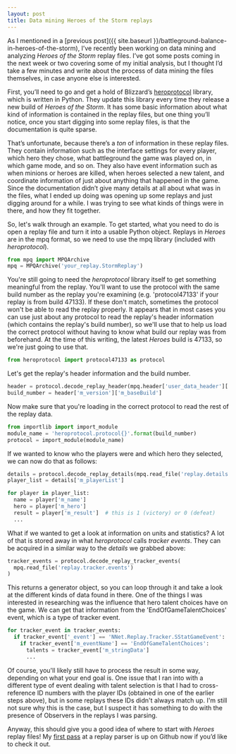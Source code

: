 ```yaml
---
layout: post
title: Data mining Heroes of the Storm replays
---
```


As I mentioned in a [previous post]({{ site.baseurl }}/battleground-balance-in-heroes-of-the-storm), I’ve recently been working on data mining and analyzing *Heroes of the Storm* replay files. I’ve got some posts coming in the next week or two covering some of my initial analysis, but I thought I’d take a few minutes and write about the process of data mining the files themselves, in case anyone else is interested.

First, you’ll need to go and get a hold of Blizzard’s [heroprotocol](https://github.com/Blizzard/heroprotocol) library, which is written in Python. They update this library every time they release a new build of *Heroes of the Storm*. It has some basic information about what kind of information is contained in the replay files, but one thing you’ll notice, once you start digging into some replay files, is that the documentation is quite sparse. 

That’s unfortunate, because there’s a *ton* of information in these replay files. They contain information such as the interface settings for every player, which hero they chose, what battleground the game was played on, in which game mode, and so on. They also have event information such as when minions or heroes are killed, when heroes selected a new talent, and coordinate information of just about anything that happened in the game. Since the documentation didn’t give many details at all about what was in the files, what I ended up doing was opening up some replays and just digging around for a while. I was trying to see what kinds of things were in there, and how they fit together.

So, let's walk through an example. To get started, what you need to do is open a replay file and turn it into a usable Python object. Replays in *Heroes* are in the mpq format, so we need to use the mpq library (included with *heroprotocol*).

```python
from mpq import MPQArchive
mpq = MPQArchive('your_replay.StormReplay')
```

You're still going to need the *heroprotocol* library itself to get something meaningful from the replay. You'll want to use the protocol with the same build number as the replay you're examining (e.g. 'protocol47133' if your replay is from build 47133). If these don't match, sometimes the protocol won't be able to read the replay properly. It appears that in most cases you can use just about any protocol to read the replay's header information (which contains the replay's build number), so we'll use that to help us load the correct protocol without having to know what build our replay was from beforehand.  At the time of this writing, the latest *Heroes* build is 47133, so we're just going to use that.

```python
from heroprotocol import protocol47133 as protocol
```

Let's get the replay's header information and the build number.

```python
header = protocol.decode_replay_header(mpq.header['user_data_header']['content'])
build_number = header['m_version']['m_baseBuild']
```

Now make sure that you're loading in the correct protocol to read the rest of the replay data.

```python
from importlib import import_module
module_name = 'heroprotocol.protocol{}'.format(build_number)
protocol = import_module(module_name)
```

If we wanted to know who the players were and which hero they selected, we can now do that as follows:

```python
details = protocol.decode_replay_details(mpq.read_file('replay.details'))
player_list = details['m_playerList']

for player in player_list:
  name = player['m_name']
  hero = player['m_hero']
  result = player['m_result']  # this is 1 (victory) or 0 (defeat)
  ...
```

What if we wanted to get a look at information on units and statistics? A lot of that is stored away in what *heroprotocol* calls *tracker events*. They can be acquired in a similar way to the *details* we grabbed above:

```python
tracker_events = protocol.decode_replay_tracker_events(
  mpq.read_file('replay.tracker.events')
)
```

This returns a generator object, so you can loop through it and take a look at the different kinds of data found in there. One of the things I was interested in researching was the influence that hero talent choices have on the game. We can get that information from the 'EndOfGameTalentChoices' event, which is a type of tracker event.

```python
for tracker_event in tracker_events:
  if tracker_event['_event'] == 'NNet.Replay.Tracker.SStatGameEvent':
    if tracker_event['m_eventName'] == 'EndOfGameTalentChoices':
      talents = tracker_event['m_stringData']
      ...
```

Of course, you'll likely still have to process the result in some way, depending on what your end goal is. One issue that I ran into with a different type of event dealing with talent selection is that I had to cross-reference ID numbers with the player IDs (obtained in one of the earlier steps above), but in some replays these IDs didn't always match up. I'm still not sure why this is the case, but I suspect it has something to do with the presence of Observers in the replays I was parsing.

Anyway, this should give you a good idea of where to start with *Heroes* replay files! My [first pass](https://github.com/tommyhall/hotsparser) at a replay parser is up on Github now if you’d like to check it out.
